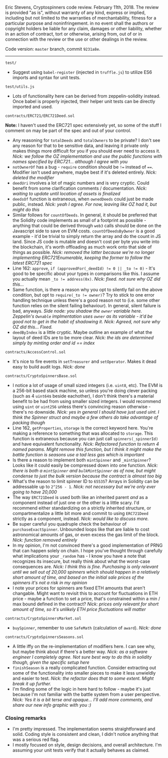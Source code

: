 Eric Stevens, Cryptospinners code review. February 11th, 2018.
The review is provided "as is", without warranty of any kind, express or implied, including but not limited to the warranties of merchantability, fitness for a particular purpose and noninfringement. in no event shall the authors or copyright holders be liable for any claim, damages or other liability, whether in an action of contract, tort or otherwise, arising from, out of or in connection with the review or the use or other dealings in the review.

Code version: `master` branch, commit `9231a8e`.

****************************************

`test/`
* Suggest using `babel-register` (injected in `truffle.js`) to utilize ES6 imports and syntax for unit tests.

`test/utils.js`
* Lots of functionality here can be derived from zeppelin-solidity instead. Once babel is properly injected, their helper unit tests can be directly imported and used.

`contracts/ERC721/ERC721Deed.sol`

**Note:** I haven't used the ERC721 spec extensively yet, so some of the stuff I comment on may be part of the spec and out of your control.

* Any reasoning for `totalDeeds` and `totalOwners` to be private? I don't see any reason for that to be sensitive data, and leaving it private only makes things more difficult for you if you should ever need to access it. *Nick: we follow the OZ implementation and use the public functions with names specified by ERC721... although I agree with you*
* `notOwnerOf` has a bug - `require` condition should be `!=` instead of `==`. Modifier isn't used anywhere, maybe best if it's deleted entirely. *Nick: deleted the modifier*
* `deedUri` involves a lot of magic numbers and is very cryptic. Could benefit from some clarification comments / documentation. *Nick: waiting to update until location of assets is finalized*
* `deedsOf` function is extraneous, when `ownedDeeds` could just be made public, instead. *Nick: yeah I agree. For now, leaving like OZ had it, but might do this*
* Similar follows for `countOfDeeds`. In general, it should be preferred that the Solidity code implements as small of a footprint as possible - anything that could be derived through `web3` calls should be done on the Javascript side to save on EVM costs. `countOfDeedsByOwner` is a good example - it'd be trivial to simply return the array and do the count in JS land. Since JS code is mutable and doesn't cost per byte you write into the blockchain, it's worth offloading as much work onto that side of things as possible. *Nick: removed the latter because we're no longer implementing ERC721Enumerable, keeping the former to follow the latest ERC721 spec*
* Line 162: `approve`, `if (approvedFor(_deedId) != 0 || _to != 0)` - It's good to be specific about your types in comparisons like this. I assume you actually mean `_to != address(0x)`. *Nick: fixed. not sure why OZ did this...*
* Same function, is there a reason why you opt to silently fail on the above condition, but opt to `require(_to != owner)`? Try to stick to one error handling technique unless there's a good reason not to (i.e. some other function relies on the silent failing behaviour). In general, silent failure is bad, anyways. *Side node: you shadow the `owner` variable here. Zeppelin's `Ownable` implmentation uses `owner` as its variable - it'd be good not to get in the habit of shadowing it.* *Nick: Agreed, not sure why OZ did this... Fixed.*
* `deedByIndex` is a little cryptic. Maybe outline an example of what the layout of deed IDs are to be more clear. *Nick: the ids are determined simply by minting order and id == index*

`contracts/AccessControl.sol`
* It's nice to fire events in `setTreasurer` and `setOperator`. Makes it dead easy to build audit logs. *Nick: done*

`contracts/CryptoSpinnersBase.sol`
* I notice a lot of usage of small sized integers (i.e. `uint8`, etc). The EVM is a 256-bit based stack machine, so unless you're doing clever packing (such as 4 `uint64`s beside eachother), I don't think there's a material benefit to be had from using smaller sized integers. I would recommend using `uint` or `uint256` unless there's convincing reason otherwise - there's no downside. *Nick: yes in general I should have just used uint. I think the Spinner struct and maybe a few others do take advantage of packing though*
* Line 162, `getProperties`, `storage` is the correct keyword here. You're making a reference to something that was allocated to `storage`. This function is extraneous because you can just call `spinners(_spinnerId)` and have equivalent functionality. *Nick: Refactored function to return 4 named params. Might remove this function, but I think
it might make the battle function is seasons use a tad less gas which is important*
* Is there a reason to implement both `mintSpinner` and `_mintSpinner`? Looks like it could easily be compressed down into one function. *Nick: there is both a `mintSpinner` and `bulkMintSpinner` as of now, but might condense to just the bulk version because the contract is almost too big*
* What's the reason to limit spinner ID to `65535`? Arrays in Solidity can be addressable up to `2^256 - 1`. *Nick: not necessary but we're only ever going to have 20,000*
* The way `ERC721Deed` is used both like an inherited parent _and_ as a component instead of just one or the other is a little scary. I'd recommend either standardizing on a strictly inherited structure, or compartmentalize a little bit more and commit to using `ERC721Deed` strictly as a component, instead. *Nick: would like to discuss more.*
* Be super careful you quadruple check the behaviour of `purchaseExactSpinner`. Unbounded loops like that are liable to cost astronomical amounts of gas, or even excess the gas limit of the block. *Nick: function removed entirely*
* In my opinion, I'm not convinced there's a good implementation of PRNG that can happen solely on chain. I hope you've thought through carefully what implications your `_random` has - I know you have a note that recognizes its insecure, but really think about what the worst-case consequences are. *Nick: I think this is fine. Purchasing is only relevant until we sell out of 20,000 spinners which should happen in a relatively short amount of time, and based on the initial
sale prices of the spinners it's not a risk in my opinion*
* I note your prices for spinners are fixed ETH amounts that aren't changable. Might want to revisit this to account for fluctuations in ETH price - maybe a function to set a price, that's constrained within a min / max bound defined in the contract? *Nick: prices only relevant for short amount of time, so it's unlikely ETH price fluctuations will matter*

`contracts/CryptoSpinnersMarket.sol`
* `buySpinner`, remember to use `SafeMath` (calculation of `award`). *Nick: done*

`contracts/CryptoSpinnersSeasons.sol`
* A little iffy on the re-implementation of modifiers here. I can see why, but maybe think about if there's a better way. *Nick: as a software engineer I completely agree. Not sure best way to do this in solidity though, given the specific setup here*
* `finishSeason` is a really complicated function. Consider extracting out some of the functionality into smaller pieces to make it less unwieldly and easier to test. *Nick: the refactor does that to some extent. Might break it up further.*
* I'm finding some of the logic in here hard to follow - maybe it's just because I'm not familiar with the battle system from a user perspective. *Nick: Yes it is a bit terse and opaque... I'll add more comments, and share our new info graphic with you :)*

### Closing remarks
* I'm pretty impressed. The implementation seems straightforward and solid. Coding style is consistent and clean, I didn't notice anything that was a serious red flag.
* I mostly focused on style, design decisions, and overall architecture. I'm assuming your unit tests verify that it actually behaves as claimed.
